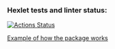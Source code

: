 ### Hexlet tests and linter status:
[![Actions Status](https://github.com/ZyrT12/java-project-71/actions/workflows/hexlet-check.yml/badge.svg)](https://github.com/ZyrT12/java-project-71/actions)

[Example of how the package works](https://asciinema.org/a/8h0OCq2ZvrvMaK15vcrPBueuZ)